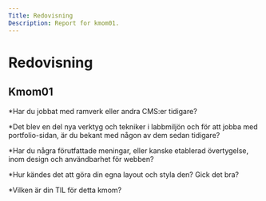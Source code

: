 ```yaml
---
Title: Redovisning
Description: Report for kmom01.
---
```


Redovisning
==========================

## Kmom01

*Har du jobbat med ramverk eller andra CMS:er tidigare?

*Det blev en del nya verktyg och tekniker i labbmiljön och för att jobba med portfolio-sidan, är du bekant med någon av dem sedan tidigare?

*Har du några förutfattade meningar, eller kanske etablerad övertygelse, inom design och användbarhet för webben?

*Hur kändes det att göra din egna layout och styla den? Gick det bra?

*Vilken är din TIL för detta kmom?
